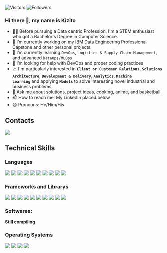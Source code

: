 <img alt="Visitors" src="https://komarev.com/ghpvc/?username=kyzyto&style=flat&labelColor=red&logo=github&label=Profile+Views&color=971901"/> <img alt="Followers" src="https://img.shields.io/github/followers/kyzyto?color=971901&logo=githubb&label=Followers"/>

### Hi there 👋, my name is Kizito
<!--
**kyzyto/kyzyto** is a ✨ _special_ ✨ repository because its `README.md` (this file) appears on your GitHub profile.
-->

- 👩‍🎓 Before pursuing a Data centric Profession, I'm a STEM enthusiast who got a Bachelor's Degree in Computer Science.
- 🔭 I’m currently working on my IBM Data Engineering Professional Capstone and other personal projects.
- 🌱 I’m currently learning ```DevOps```, ```Logistics & Supply Chain Management```, and advanced ```DataOps/MLOps```
- 🤔 I’m looking for help with DevOps and proper coding practices
- 📈 I'm particularly interested in **`Client or Customer Relations`**, **`Solutions Architecture`**, **`Development & Delivery`**, **`Analytics`**, **`Machine      Learning`** and applying **`Models`** to solve interesting novel industrial and business problems.
- 💬 Ask me about solutions, project ideas, cooking, anime, and basketball
- 📫 How to reach me: My LinkedIn placed below
- 😄 Pronouns: He/Him/His

## Contacts
<a href="https://www.linkedin.com/in/adunife-kizito-okoye-4b8618178/"><img src="https://img.shields.io/badge/linkedin-%230077B5.svg?&style=for-the-badge&logo=linkedin&logoColor=white"></a>

## Technical Skills
### Languages
<p><img src="https://img.shields.io/badge/python-3670A0?style=for-the-badge&logo=python&logoColor=ffdd54">
<img src="https://img.shields.io/badge/R-276DC3?style=for-the-badge&logo=r&logoColor=white">
<img src="https://img.shields.io/badge/shell_script-%23121011.svg?style=for-the-badge&logo=gnu-bash&logoColor=white">
<img src="https://img.shields.io/badge/java-%23ED8B00.svg?style=for-the-badge&logo=java&logoColor=white">
<img src="https://img.shields.io/badge/scala-%23DC322F.svg?style=for-the-badge&logo=scala&logoColor=white">
<img src="https://img.shields.io/badge/C++-00599C?&style=for-the-badge&logo=c%2B%2B&logoColor=white">
<img src="https://img.shields.io/badge/Javascript-F7DF1E?&style=for-the-badge&logo=javascript&logoColor=yellow&labelColor=black"> 
<img src="https://img.shields.io/badge/HTML-239120?&style=for-the-badge&logo=html5&logoColor=white"> 
<img src="https://img.shields.io/badge/css3-%231572B6.svg?style=for-the-badge&logo=css3&logoColor=white">
<img src="https://img.shields.io/badge/kotlin-%230095D5.svg?style=for-the-badge&logo=kotlin&logoColor=white"></p>


### Frameworks and Librarys
<p><img src="https://img.shields.io/badge/numpy-%23013243.svg?style=for-the-badge&logo=numpy&logoColor=white">
<img src="https://img.shields.io/badge/pandas-%23150458.svg?style=for-the-badge&logo=pandas&logoColor=white">
<img src="https://img.shields.io/badge/scikit--learn-%23F7931E.svg?style=for-the-badge&logo=scikit-learn&logoColor=white">
<img src="https://img.shields.io/badge/opencv-%23white.svg?style=for-the-badge&logo=opencv&logoColor=white">
<img src="https://img.shields.io/badge/Qiskit-%236929C4.svg?style=for-the-badge&logo=Qiskit&logoColor=white">
<img src="https://img.shields.io/badge/Plotly-%233F4F75.svg?style=for-the-badge&logo=plotly&logoColor=white">
<img src="https://img.shields.io/badge/Keras-%23D00000.svg?style=for-the-badge&logo=Keras&logoColor=white">
<img src="https://img.shields.io/badge/TensorFlow-%23FF6F00.svg?style=for-the-badge&logo=TensorFlow&logoColor=white">
<img src="https://img.shields.io/badge/React-61DAFB?&style=for-the-badge&logo=react&logoColor=white"> 
<img src="https://img.shields.io/badge/Bootstrap-563D7C?&style=for-the-badge&logo=bootstrap&logoColor=white"></p>


### Softwares:
**Still compiling**

### Operating Systems
<p> <img src="https://img.shields.io/badge/MacOS-%23999999.svg?&style=for-the-badge&logo=apple&logoColor=white">
<img src="https://img.shields.io/badge/Windows-%230078D6.svg?&style=for-the-badge&logo=windows&logoColor=white"> 
<img src="https://img.shields.io/badge/Linux-%23FCC624.svg?&style=for-the-badge&logo=linux&logoColor=black"> 
<img src="https://img.shields.io/badge/Ubuntu-E95420?style=for-the-badge&logo=ubuntu&logoColor=white"> </p>

